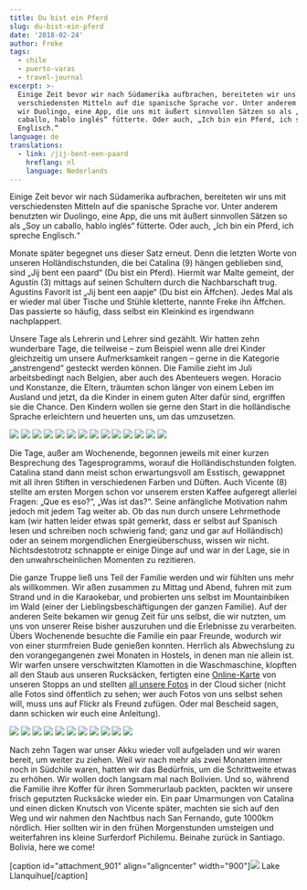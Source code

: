 ```yaml
---
title: Du bist ein Pferd
slug: du-bist-ein-pferd
date: '2018-02-24'
author: Freke
tags:
  - chile
  - puerto-varas
  - travel-journal
excerpt: >-
  Einige Zeit bevor wir nach Südamerika aufbrachen, bereiteten wir uns mit
  verschiedensten Mitteln auf die spanische Sprache vor. Unter anderem benutzten
  wir Duolingo, eine App, die uns mit äußert sinnvollen Sätzen so als „Soy un
  caballo, hablo inglés“ fütterte. Oder auch, „Ich bin ein Pferd, ich spreche
  Englisch.“
language: de
translations:
  - link: /jij-bent-een-paard
    hreflang: nl
    language: Nederlands
---
```


Einige Zeit bevor wir nach Südamerika aufbrachen, bereiteten wir uns mit verschiedensten Mitteln auf die spanische Sprache vor. Unter anderem benutzten wir Duolingo, eine App, die uns mit äußert sinnvollen Sätzen so als „Soy un caballo, hablo inglés“ fütterte. Oder auch, „Ich bin ein Pferd, ich spreche Englisch.“

Monate später begegnet uns dieser Satz erneut. Denn die letzten Worte von unseren Holländischstunden, die bei Catalina (9) hängen geblieben sind, sind „Jij bent een paard“ (Du bist ein Pferd). Hiermit war Malte gemeint, der Agustín (3) mittags auf seinen Schultern durch die Nachbarschaft trug. Agustíns Favorit ist „Jij bent een aapje“ (Du bist ein Äffchen). Jedes Mal als er wieder mal über Tische und Stühle kletterte, nannte Freke ihn Äffchen. Das passierte so häufig, dass selbst ein Kleinkind es irgendwann nachplappert.

Unsere Tage als Lehrerin und Lehrer sind gezählt. Wir hatten zehn wunderbare Tage, die teilweise – zum Beispiel wenn alle drei Kinder gleichzeitig um unsere Aufmerksamkeit rangen – gerne in die Kategorie „anstrengend“ gesteckt werden können. Die Familie zieht im Juli arbeitsbedingt nach Belgien, aber auch des Abenteuers wegen. Horacio und Konstanze, die Eltern, träumten schon länger von einem Leben im Ausland und jetzt, da die Kinder in einem guten Alter dafür sind, ergriffen sie die Chance. Den Kindern wollen sie gerne den Start in die holländische Sprache erleichtern und heuerten uns, um das umzusetzen.

![](images/IMG_20180209_203900.jpg)
![](images/P2110452.jpg)
![](images/P2110466.jpg)
![](images/P2140555.jpg)
![](images/P2100435.jpg)
![](images/IMG_20180206_202001.jpg)
![](images/DSC_0600-e1519482540648.jpg)
![](images/DSC_0615.jpg)
![](images/DSC_0609.jpg)
![](images/IMG_20180207_191627_1.jpg)
![](images/IMG_20180207_191636.jpg)
![](images/IMG_20180209_190500.jpg)
![](images/DSC_0625.jpg)
![](images/IMG_20180215_205052-e1519482607663.jpg)

Die Tage, außer am Wochenende, begonnen jeweils mit einer kurzen Besprechung des Tagesprogramms, worauf die Holländischstunden folgten. Catalina stand dann meist schon erwartungsvoll am Esstisch, gewappnet mit all ihren Stiften in verschiedenen Farben und Düften. Auch Vicente (8) stellte am ersten Morgen schon vor unserem ersten Kaffee aufgeregt allerlei Fragen: „Que es eso?“, „Was ist das?“. Seine anfängliche Motivation nahm jedoch mit jedem Tag weiter ab. Ob das nun durch unsere Lehrmethode kam (wir hatten leider etwas spät gemerkt, dass er selbst auf Spanisch lesen und schreiben noch schwierig fand; ganz und gar auf Holländisch) oder an seinem morgendlichen Energieüberschuss, wissen wir nicht. Nichtsdestotrotz schnappte er einige Dinge auf und war in der Lage, sie in den unwahrscheinlichen Momenten zu rezitieren.

Die ganze Truppe ließ uns Teil der Familie werden und wir fühlten uns mehr als willkommen. Wir aßen zusammen zu Mittag und Abend, fuhren mit zum Strand und in die Karaokebar, und probierten uns selbst im Mountainbiken im Wald (einer der Lieblingsbeschäftigungen der ganzen Familie). Auf der anderen Seite bekamen wir genug Zeit für uns selbst, die wir nutzten, um uns von unserer Reise bisher auszuruhen und die Erlebnisse zu verarbeiten. Übers Wochenende besuchte die Familie ein paar Freunde, wodurch wir von einer sturmfreien Bude genießen konnten. Herrlich als Abwechslung zu den vorangegangenen zwei Monaten in Hostels, in denen man nie allein ist. Wir warfen unsere verschwitzten Klamotten in die Waschmaschine, klopften all den Staub aus unseren Rucksäcken, fertigten eine [Online-Karte](https://collectingbaggage.nl/de/collected-locations/) von unseren Stopps an und stellten [all unsere Fotos](https://www.flickr.com/photos/collectingbaggage/) in der Cloud sicher (nicht alle Fotos sind öffentlich zu sehen; wer auch Fotos von uns selbst sehen will, muss uns auf Flickr als Freund zufügen. Oder mal Bescheid sagen, dann schicken wir euch eine Anleitung).

![](images/P2110469.jpg)
![](images/P2110472.jpg)
![](images/P2110473.jpg)
![](images/P2110477.jpg)
![](images/P2110480.jpg)
![](images/P2110486.jpg)
![](images/P2110488.jpg)
![](images/P2120507.jpg)
![](images/P2110498.jpg)
![](images/P2130517.jpg)
![](images/P2110503.jpg)

Nach zehn Tagen war unser Akku wieder voll aufgeladen und wir waren bereit, um weiter zu ziehen. Weil wir nach mehr als zwei Monaten immer noch in Südchile waren, hatten wir das Bedürfnis, um die Schrittweite etwas zu erhöhen. Wir wollen doch langsam mal nach Bolivien. Und so, während die Familie ihre Koffer für ihren Sommerurlaub packten, packten wir unsere frisch geputzten Rucksäcke wieder ein. Ein paar Umarmungen von Catalina und einen dicken Knutsch von Vicente später, machten sie sich auf den Weg und wir nahmen den Nachtbus nach San Fernando, gute 1000km nördlich. Hier sollten wir in den frühen Morgenstunden umsteigen und weiterfahren ins kleine Surferdorf Pichilemu. Beinahe zurück in Santiago. Bolivia, here we come!

\[caption id="attachment\_901" align="aligncenter" width="900"\]![](images/P2110490-P2110496-1024x415.jpg) Lake Llanquihue\[/caption\]
